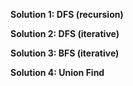 **Solution 1: DFS (recursion)**    

**Solution 2: DFS (iterative)**

**Solution 3: BFS (iterative)**   

**Solution 4: Union Find**  
